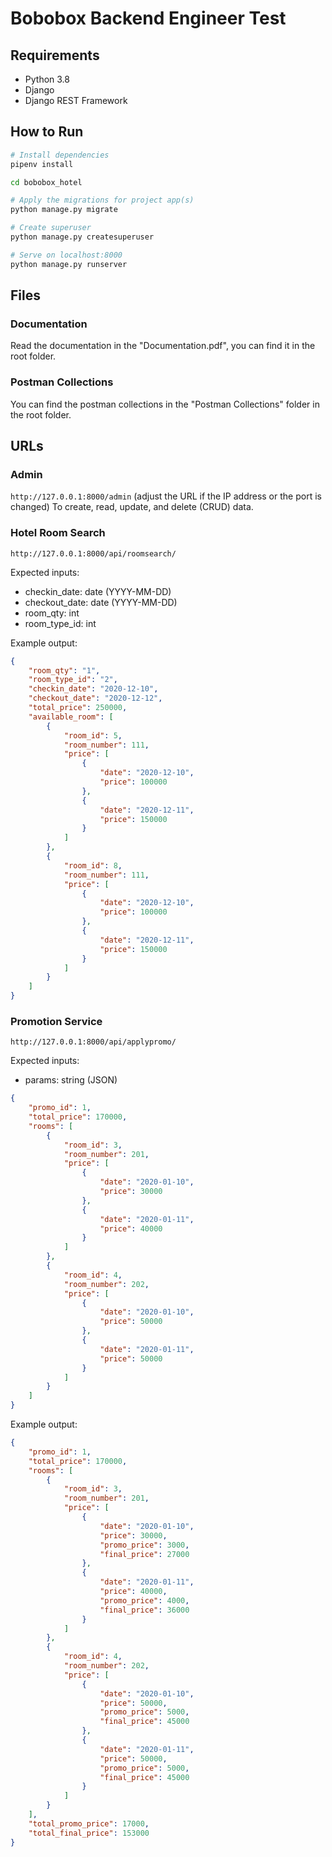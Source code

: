 # Bobobox Backend Engineer Test
## Requirements
- Python 3.8
- Django
- Django REST Framework

## How to Run
``` bash
# Install dependencies
pipenv install

cd bobobox_hotel

# Apply the migrations for project app(s)
python manage.py migrate

# Create superuser
python manage.py createsuperuser

# Serve on localhost:8000
python manage.py runserver
```

## Files
### Documentation
Read the documentation in the "Documentation.pdf", you can find it in the root folder.

### Postman Collections
You can find the postman collections in the "Postman Collections" folder in the root folder.

## URLs
### Admin
`http://127.0.0.1:8000/admin` (adjust the URL if the IP address or the port is changed)
To create, read, update, and delete (CRUD) data.
### Hotel Room Search
`http://127.0.0.1:8000/api/roomsearch/`

Expected inputs:
- checkin_date: date (YYYY-MM-DD)
- checkout_date: date (YYYY-MM-DD)
- room_qty: int
- room_type_id: int

Example output:
```json
{
    "room_qty": "1",
    "room_type_id": "2",
    "checkin_date": "2020-12-10",
    "checkout_date": "2020-12-12",
    "total_price": 250000,
    "available_room": [
        {
            "room_id": 5,
            "room_number": 111,
            "price": [
                {
                    "date": "2020-12-10",
                    "price": 100000
                },
                {
                    "date": "2020-12-11",
                    "price": 150000
                }
            ]
        },
        {
            "room_id": 8,
            "room_number": 111,
            "price": [
                {
                    "date": "2020-12-10",
                    "price": 100000
                },
                {
                    "date": "2020-12-11",
                    "price": 150000
                }
            ]
        }
    ]
}
```

### Promotion Service
`http://127.0.0.1:8000/api/applypromo/`

Expected inputs:
- params: string (JSON)
```json
{
    "promo_id": 1,
    "total_price": 170000,
    "rooms": [
        {
            "room_id": 3,
            "room_number": 201,
            "price": [
                {
                    "date": "2020-01-10",
                    "price": 30000
                },
                {
                    "date": "2020-01-11",
                    "price": 40000
                }
            ]
        },
        {
            "room_id": 4,
            "room_number": 202,
            "price": [
                {
                    "date": "2020-01-10",
                    "price": 50000
                },
                {
                    "date": "2020-01-11",
                    "price": 50000
                }
            ]
        }
    ]
}

```

Example output:
```json
{
    "promo_id": 1,
    "total_price": 170000,
    "rooms": [
        {
            "room_id": 3,
            "room_number": 201,
            "price": [
                {
                    "date": "2020-01-10",
                    "price": 30000,
                    "promo_price": 3000,
                    "final_price": 27000
                },
                {
                    "date": "2020-01-11",
                    "price": 40000,
                    "promo_price": 4000,
                    "final_price": 36000
                }
            ]
        },
        {
            "room_id": 4,
            "room_number": 202,
            "price": [
                {
                    "date": "2020-01-10",
                    "price": 50000,
                    "promo_price": 5000,
                    "final_price": 45000
                },
                {
                    "date": "2020-01-11",
                    "price": 50000,
                    "promo_price": 5000,
                    "final_price": 45000
                }
            ]
        }
    ],
    "total_promo_price": 17000,
    "total_final_price": 153000
}
```
